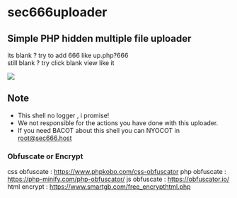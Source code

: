 # sec666uploader

## Simple PHP hidden multiple file uploader

its blank ? try to add 666 like up.php?666<br>
still blank ? try click blank view like it<br>

![](https://github.com/secghost/sec666uploader/blob/main/666.gif)

## Note

- This shell no logger , i promise!
- We not responsible for the actions you have done with this uploader.
- If you need BACOT about this shell you can NYOCOT in root@sec666.host

### Obfuscate or Encrypt
css obfuscate : https://www.phpkobo.com/css-obfuscator
php obfuscate : https://php-minify.com/php-obfuscator/
js obfuscate : https://obfuscator.io/
html encrypt : https://www.smartgb.com/free_encrypthtml.php
